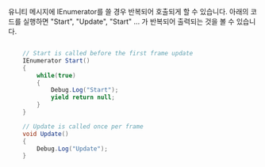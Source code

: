 유니티 메시지에 IEnumerator를 쓸 경우 반복되어 호출되게 할 수 있습니다. 아래의 코드를 실행하면 "Start", "Update", "Start" ... 가 반복되어 출력되는 것을 볼 수 있습니다.

```csharp

    // Start is called before the first frame update
    IEnumerator Start()
    {
        while(true)
        {
            Debug.Log("Start");
            yield return null;
        }
    }

    // Update is called once per frame
    void Update()
    {
        Debug.Log("Update");
    }

```
